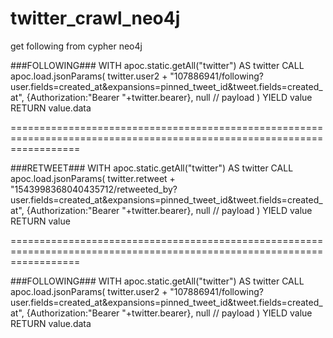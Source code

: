 # twitter_crawl_neo4j


get following from cypher neo4j


###FOLLOWING###
WITH apoc.static.getAll("twitter") AS twitter
CALL apoc.load.jsonParams(
  twitter.user2 + "107886941/following?user.fields=created_at&expansions=pinned_tweet_id&tweet.fields=created_at",
  {Authorization:"Bearer "+twitter.bearer},
  null // payload
)
YIELD value
RETURN value.data


========================================================================================================================


###RETWEET###
WITH apoc.static.getAll("twitter") AS twitter
CALL apoc.load.jsonParams(
  twitter.retweet + "1543998368040435712/retweeted_by?user.fields=created_at&expansions=pinned_tweet_id&tweet.fields=created_at",
  {Authorization:"Bearer "+twitter.bearer},
  null // payload
)
YIELD value
RETURN value

========================================================================================================================


###FOLLOWING###
WITH apoc.static.getAll("twitter") AS twitter
CALL apoc.load.jsonParams(
  twitter.user2 + "107886941/following?user.fields=created_at&expansions=pinned_tweet_id&tweet.fields=created_at",
  {Authorization:"Bearer "+twitter.bearer},
  null // payload
)
YIELD value
RETURN value.data
